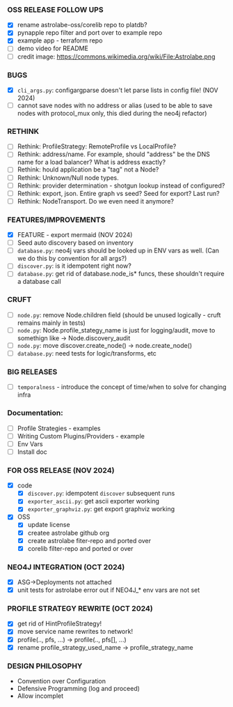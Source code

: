 ### OSS RELEASE FOLLOW UPS
  * [x] rename astrolabe-oss/corelib repo to platdb?
  * [x] pynapple repo filter and port over to example repo
  * [x] example app - terraform repo
  * [ ] demo video for README
  * [ ] credit image: https://commons.wikimedia.org/wiki/File:Astrolabe.png

### BUGS
* [x] `cli_args.py`: configargparse doesn't let parse lists in config file! (NOV 2024)
* [ ] cannot save nodes with no address or alias (used to be able to save nodes with protocol_mux only, this died during the neo4j refactor)

### RETHINK
* [ ] Rethink:  ProfileStrategy: RemoteProfile vs LocalProfile?
* [ ] Rethink:  address/name.  For example, should "address" be the DNS name for a load balancer?  What is address exactly?
* [ ] Rethink: hould application be a "tag" not a Node?
* [ ] Rethink: Unknown/Null node types.
* [ ] Rethink: provider determination - shotgun lookup instead of configured?
* [ ] Rethink: export, json.  Entire graph vs seed?  Seed for export?  Last run?
* [ ] Rethink: NodeTransport.  Do we even need it anymore?

### FEATURES/IMPROVEMENTS
* [x] FEATURE - export mermaid (NOV 2024)
* [ ] Seed auto discovery based on inventory 
* [ ] `database.py`: neo4j vars should be looked up in ENV vars as well.  (Can we do this by convention for all args?)
* [ ] `discover.py`: is it idempotent right now?
* [ ] `database.py`: get rid of database.node_is* funcs, these shouldn't require a database call

### CRUFT
* [ ] `node.py`: remove Node.children field (should be unused logically - cruft remains mainly in tests)
* [ ] `node.py`: Node.profile_stategy_name is just for logging/audit, move to somethign like -> Node.discovery_audit
* [ ] `node.py`: move discover.create_node() -> node.create_node()
* [ ] `database.py`: need tests for logic/transforms, etc

### BIG RELEASES
* [ ] `temporalness` - introduce the concept of time/when to solve for changing infra

### Documentation:
* [ ] Profile Strategies - examples
* [ ] Writing Custom Plugins/Providers - example
* [ ] Env Vars
* [ ] Install doc

### FOR OSS RELEASE (NOV 2024)
* [x] code
  * [x] `discover.py`: idempotent `discover` subsequent runs
  * [x] `exporter_ascii.py`: get ascii exporter working
  * [x] `exporter_graphviz.py`: get export graphviz working
* [x] OSS
  * [x] update license
  * [x] createe astrolabe github org
  * [x] create astrolabe fiter-repo and ported over
  * [x] corelib filter-repo and ported or over

### NEO4J INTEGRATION (OCT 2024)
* [x] ASG->Deployments not attached
* [x] unit tests for astrolabe error out if NEO4J_* env vars are not set

### PROFILE STRATEGY REWRITE (OCT 2024)
* [x] get rid of HintProfileStrategy!
* [x] move service name rewrites to network!
* [x] profile(.., pfs, ...) -> profile(.., pfs[], ...)
* [x] rename profile_strategy_used_name -> profile_strategy_name

### DESIGN PHILOSOPHY
* Convention over Configuration
* Defensive Programming (log and proceed)
* Allow incomplet